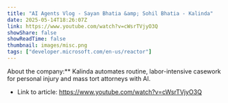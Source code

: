 ```yaml
---
title: "AI Agents Vlog - Sayan Bhatia &amp; Sohil Bhatia - Kalinda"
date: 2025-05-14T18:26:07Z
link: https://www.youtube.com/watch?v=cWsrTVjyO3Q
showShare: false
showReadTime: false
thumbnail: images/misc.png
tags: ["developer.microsoft.com/en-us/reactor"]
---
```

About the company:** Kalinda automates routine, labor-intensive casework for personal injury and mass tort attorneys with AI.

- Link to article: https://www.youtube.com/watch?v=cWsrTVjyO3Q